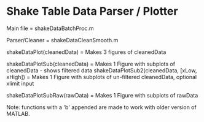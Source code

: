 # Shake Table Data Parser / Plotter

Main file = shakeDataBatchProc.m

Parser/Cleaner = shakeDataCleanSmooth.m

shakeDataPlot(cleanedData) = Makes 3 figures of cleanedData

shakeDataPlotSub(cleanedData) = Makes 1 Figure with subplots of cleanedData - shows filtered data
shakeDataPlotSub2(cleanedData, [xLow, xHigh]) = Makes 1 Figure with subplots of un-filtered cleanedData, optional xlimit input

shakeDataPlotSubRaw(rawData) = Makes 1 Figure with subplots of rawData

Note: functions with a 'b' appended are made to work with older version of MATLAB.